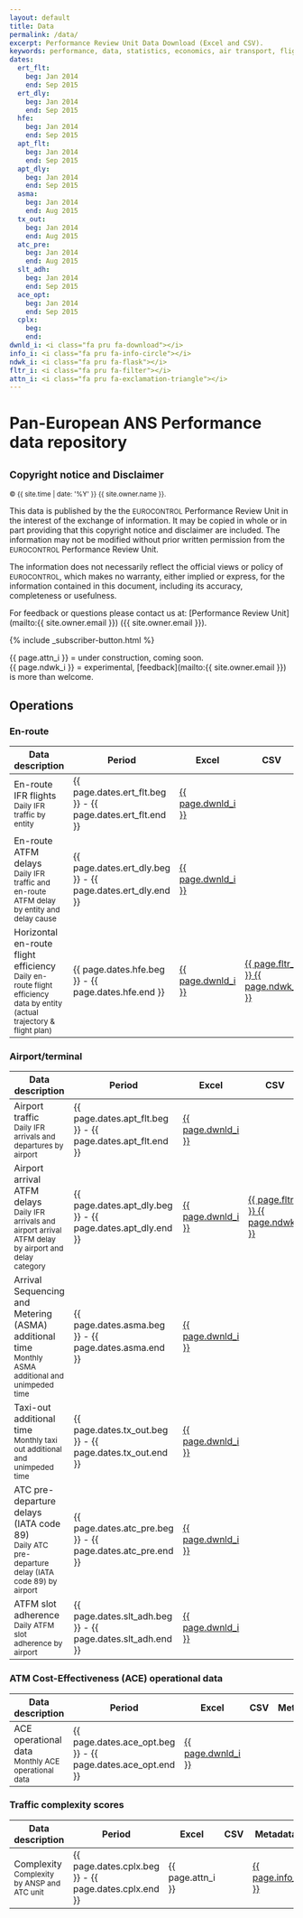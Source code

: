 ```yaml
---
layout: default
title: Data
permalink: /data/
excerpt: Performance Review Unit Data Download (Excel and CSV).
keywords: performance, data, statistics, economics, air transport, flights, europe, cost efficiency
dates:
  ert_flt:
    beg: Jan 2014
    end: Sep 2015
  ert_dly:
    beg: Jan 2014
    end: Sep 2015
  hfe:
    beg: Jan 2014
    end: Sep 2015
  apt_flt:
    beg: Jan 2014
    end: Sep 2015
  apt_dly:
    beg: Jan 2014
    end: Sep 2015
  asma:
    beg: Jan 2014
    end: Aug 2015
  tx_out:
    beg: Jan 2014
    end: Aug 2015
  atc_pre:
    beg: Jan 2014
    end: Aug 2015
  slt_adh:
    beg: Jan 2014
    end: Sep 2015
  ace_opt:
    beg: Jan 2014
    end: Sep 2015
  cplx:
    beg:
    end:
dwnld_i: <i class="fa pru fa-download"></i>
info_i: <i class="fa pru fa-info-circle"></i>
ndwk_i: <i class="fa pru fa-flask"></i>
fltr_i: <i class="fa pru fa-filter"></i>
attn_i: <i class="fa pru fa-exclamation-triangle"></i>
---
```

<style>
  i.fa.pru {color: #337ab7;}
</style>

# Pan-European ANS Performance data repository
<div class="well">
<h2><small>Copyright notice and Disclaimer</small></h2>

<small><span style="text-aligh:left">&copy; {{ site.time | date: '%Y' }} {{ site.owner.name }}.</span></small>

This data is published by the the <small style="font-variant: small-caps;">EUROCONTROL</small> Performance Review Unit
in the interest of the exchange of information.
It may be copied in whole or in part providing that this copyright notice and disclaimer are included.
The information may not be modified without prior written permission from the
<small style="font-variant: small-caps;">EUROCONTROL</small> Performance Review Unit.

The information does not necessarily reflect the official views or policy of
<small style="font-variant: small-caps;">EUROCONTROL</small>,
which makes no warranty, either implied or express, for the information contained in this document,
including its accuracy, completeness or usefulness.

For feedback or questions please contact us at: [Performance Review Unit](mailto:{{ site.owner.email }}) ({{ site.owner.email }}).

<div class="container text-center">
{% include _subscriber-button.html %}
</div>

</div>

{{ page.attn_i }} = under construction, coming soon.<br>
{{ page.ndwk_i }} = experimental, [feedback](mailto:{{ site.owner.email }}) is more than welcome.


<style>
th:nth-child(2) {
width: 11em;
}

th:nth-child(3) {
width: 5em;
}

th:nth-child(4) {
width: 4em;
}

th:nth-child(5) {
width: 8em;
}
</style>
## Operations

### En-route

| Data description                                                                                                                          | Period                                                      | Excel                             | CSV                                           | Metadata                         |
|-------------------------------------------------------------------------------------------------------------------------------------------|-------------------------------------------------------------|-----------------------------------|-----------------------------------------------|----------------------------------|
| En-route IFR flights<br><small>Daily IFR traffic by entity</small>                                                                        | {{ page.dates.ert_flt.beg }} - {{ page.dates.ert_flt.end }} | [{{ page.dwnld_i }}][ERT-FLTxlsx] |                                               | [{{ page.info_i }}][ERT-FLTmeta] |
| En-route ATFM delays<br><small>Daily IFR traffic and en-route ATFM delay by entity and delay cause</small>                                | {{ page.dates.ert_dly.beg }} - {{ page.dates.ert_dly.end }} | [{{ page.dwnld_i }}][ERT-DLYxlsx] |                                               | [{{ page.info_i }}][ERT-DLYmeta] |
| Horizontal en-route flight efficiency<br><small>Daily en-route flight efficiency data by entity (actual trajectory & flight plan)</small> | {{ page.dates.hfe.beg }} - {{ page.dates.hfe.end }}         | [{{ page.dwnld_i }}][HFExlsx]     | [{{ page.fltr_i }} {{ page.ndwk_i }}][HFEcsv] | [{{ page.info_i }}][HFEmeta]     |


[ERT-FLTxlsx]: <{{site.url}}/data/set/ert_flt/En-Route_Traffic.xlsm> "ERT-FLT (Excel)"
[ERT-FLTcsv]: <{{site.url}}/404.html> "ERT-FLT (CSV)"
[ERT-FLTmeta]: <{{site.url}}/references/dataset/En-Route_Traffic.html> "ERT-FLT (Meta)"

[ERT-DLYxlsx]: <{{site.url}}/data/set/ert_dly/En-Route_ATFM_Delay.xlsm> "ERT-DLY (Excel)"
[ERT-DLYcsv]: <{{site.url}}/404.html> "ERT-DLY (CSV)"
[ERT-DLYmeta]: <{{site.url}}/references/dataset/En-Route_ATFM_Delay.html> "ERT-DLY (Meta)"

[HFExlsx]: <{{site.url}}/data/set/hfe/Horizontal_Flight_Efficiency.xlsm> "HFE (Excel)"
[HFEcsv]: <{{site.url}}/data/set/hfe/horizontal_flight_efficiency.html> "HFE (CSV)"
[HFEmeta]: <{{site.url}}/references/dataset/Horizontal_Flight_Efficiency.html> "HFE (Meta)"


### Airport/terminal

| Data description                                                                                                              | Period                                                       | Excel                             | CSV                                               | Metadata                         |
|-------------------------------------------------------------------------------------------------------------------------------|--------------------------------------------------------------|-----------------------------------|---------------------------------------------------|----------------------------------|
| Airport traffic<br><small>Daily IFR arrivals and departures by airport</small>                                                | {{ page.dates.apt_flt.beg }} - {{ page.dates.apt_flt.end }}  | [{{ page.dwnld_i }}][APT-FLTxlsx] |                                                   | [{{ page.info_i }}][APT-FLTmeta] |
| Airport arrival ATFM delays<br><small>Daily IFR arrivals and airport arrival ATFM delay by airport and delay category</small> | {{ page.dates.apt_dly.beg }} - {{ page.dates.apt_dly.end }}  | [{{ page.dwnld_i }}][APT-DLYxlsx] | [{{ page.fltr_i }} {{ page.ndwk_i }}][APT-DLYcsv] | [{{ page.info_i }}][APT-DLYmeta] |
| Arrival Sequencing and Metering (ASMA) additional time<br><small>Monthly ASMA additional and unimpeded time</small>           | {{ page.dates.asma.beg }} - {{ page.dates.asma.end }}        | [{{ page.dwnld_i }}][ASMAxlsx]    |                                                   | [{{ page.info_i }}][ASMAmeta]    |
| Taxi-out additional time<br><small>Monthly taxi out additional and unimpeded time</small>                                     | {{ page.dates.tx_out.beg }} - {{ page.dates.tx_out.end }}    | [{{ page.dwnld_i }}][TX-OUTxlsx]  |                                                   | [{{ page.info_i }}][TX-OUTmeta]  |
| ATC pre-departure delays (IATA code 89)<br><small>Daily ATC pre-departure delay (IATA code 89) by airport</small>             | {{ page.dates.atc_pre.beg }} - {{ page.dates.atc_pre.end }}  | [{{ page.dwnld_i }}][ATC-PRExlsx] |                                                   | [{{ page.info_i }}][ATC-PREmeta] |
| ATFM slot adherence<br><small>Daily ATFM slot adherence by airport</small>                                                    | {{ page.dates.slt_adh.beg }} - {{ page.dates.slt_adh.end }}  | [{{ page.dwnld_i }}][SLT-ADHxlsx] |                                                   | [{{ page.info_i }}][SLT-ADHmeta] |


[APT-FLTxlsx]: <{{site.url}}/data/set/apt_flt/Airport_Traffic.xlsm> "APT-FLT (Excel)"
[APT-FLTcsv]: <{{site.url}}/404.html> "APT-FLT (CSV)"
[APT-FLTmeta]: <{{site.url}}/references/dataset/Airport_Traffic.html>  "APT-FLT (Meta)"

[APT-DLYxlsx]: <{{site.url}}/data/set/apt_dly/Airport_Arrival_ATFM_Delay.xlsm> "APT-DLY (Excel)"
[APT-DLYcsv]: <{{site.url}}/data/set/apt_dly/airport_arrival_atfm_delay.html> "APT-DLY (CSV)"
[APT-DLYmeta]: <{{site.url}}/references/dataset/Airport_Arrival_ATFM_Delay.html> "APT-DLY (Meta)"

[ASMAxlsx]: <{{site.url}}/data/set/asma/ASMA_Additional_Time.xlsm> "ASMA (Excel)"
[ASMAcsv]: <{{site.url}}/404.html> "ASMA (CSV)"
[ASMAmeta]: <{{site.url}}/references/dataset/ASMA_Additional_Time.html> "ASMA (Meta)"

[TX-OUTxlsx]: <{{site.url}}/data/set/tx_out/Taxi-Out_Additional_Time.xlsm> "TX-OUT (Excel)"
[TX-OUTcsv]: <{{site.url}}/404.html> "TX-OUT (CSV)"
[TX-OUTmeta]: <{{site.url}}/references/dataset/Taxi-Out_Additional_Time.html> "TX-OUT (Meta)"

[ATC-PRExlsx]: <{{site.url}}/data/set/atc_pre/ATC_Pre-Departure_Delay.xlsm> "ATC-PRE (Excel)"
[ATC-PREmeta]: <{{site.url}}/references/dataset/ATC_Pre-Departure_Delay.html>  "ATC-PRE (Meta)"

[SLT-ADHxlsx]: <{{site.url}}/data/set/slt_adh/ATFM_Slot_Adherence.xlsm> "SLT-ADH (Excel)"
[SLT-ADHmeta]: <{{site.url}}/references/dataset/ATFM_Slot_Adherence.html> "SLT-ADH (Meta)"

### ATM Cost-Effectiveness (ACE) operational data

| Data description                                                    | Period                                                      | Excel                          | CSV | Metadata |
|---------------------------------------------------------------------|-------------------------------------------------------------|--------------------------------|-----|----------|
| ACE operational data<br><small>Monthly ACE operational data</small> | {{ page.dates.ace_opt.beg }} - {{ page.dates.ace_opt.end }} | [{{ page.dwnld_i }}][ACExlsx]  |     |          |

[ACExlsx]: <{{site.url}}/data/set/ace_opt/ACE_Monthly_Operational_Data.xls> "ACE (Excel)"
[ACEcsv]: <{{site.url}}/404.html> "ACE (CSV)"
[ACEmeta]: <{{site.url}}/references/dataset/ACE_Monthly_Operational_Data.html> "ACE (Meta)"

### Traffic complexity scores

| Data description                                             | Period                                                | Excel                          | CSV | Metadata                      |
|--------------------------------------------------------------|-------------------------------------------------------|--------------------------------|-----|-------------------------------|
| Complexity<br><small>Complexity by ANSP and ATC unit</small> | {{ page.dates.cplx.beg }} - {{ page.dates.cplx.end }} | {{ page.attn_i }}              |     | [{{ page.info_i }}][CPLXmeta] |

[CPLXxlsx]: <{{site.url}}/404.html> "CPLX (Excel)"
[CPLXcsv]: <{{site.url}}/404.html> "CPLX (CSV)"
[CPLXmeta]: <{{site.url}}/references/dataset/Traffic_Complexity_Score.html> "CPLX (Meta)"

<br>